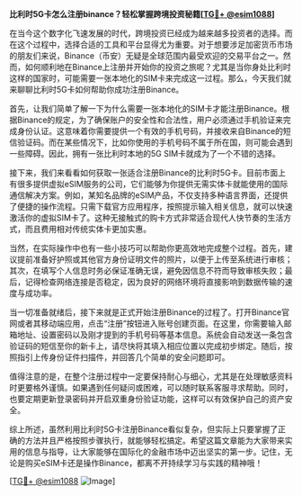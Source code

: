 **比利时5G卡怎么注册binance？轻松掌握跨境投资秘籍[[TG💪+ @esim1088](https://t.me/s/esim1088)]**

在当今这个数字化飞速发展的时代，跨境投资已经成为越来越多投资者的选择。而在这个过程中，选择合适的工具和平台显得尤为重要。对于想要涉足加密货币市场的朋友们来说，Binance（币安）无疑是全球范围内最受欢迎的交易平台之一。然而，如何顺利地在Binance上注册并开始你的投资之旅呢？尤其是当你身处比利时这样的国家时，可能需要一张本地化的SIM卡来完成这一过程。那么，今天我们就来聊聊比利时5G卡如何帮助你成功注册Binance。

首先，让我们简单了解一下为什么需要一张本地化的SIM卡才能注册Binance。根据Binance的规定，为了确保账户的安全性和合法性，用户必须通过手机验证来完成身份认证。这意味着你需要提供一个有效的手机号码，并接收来自Binance的短信验证码。而在某些情况下，比如你使用的手机号码不属于所在国，则可能会遇到一些障碍。因此，拥有一张比利时本地的5G SIM卡就成为了一个不错的选择。

接下来，我们来看看如何获取一张适合注册Binance的比利时5G卡。目前市面上有很多提供虚拟eSIM服务的公司，它们能够为你提供无需实体卡就能使用的国际通信解决方案。例如，某知名品牌的eSIM产品，不仅支持多种语言界面，还提供了便捷的操作流程。只需下载官方应用程序，按照提示输入相关信息，就可以快速激活你的虚拟SIM卡了。这种无接触式的购卡方式非常适合现代人快节奏的生活方式，而且费用相对传统实体卡更加实惠。

当然，在实际操作中也有一些小技巧可以帮助你更高效地完成整个过程。首先，建议提前准备好护照或其他官方身份证明文件的照片，以便于上传至系统进行审核；其次，在填写个人信息时务必保证准确无误，避免因信息不符而导致审核失败；最后，记得检查网络连接是否稳定，因为良好的网络环境将直接影响到数据传输的速度与成功率。

当一切准备就绪后，接下来就是正式开始注册Binance的过程了。打开Binance官网或者其移动端应用，点击“注册”按钮进入账号创建页面。在这里，你需要输入邮箱地址、设置密码以及刚才提到的手机号码等基本信息。系统会自动发送一条包含验证码的短信至你的新卡上，请尽快将其填入相应位置以完成初步绑定。随后，按照指引上传身份证件扫描件，并回答几个简单的安全问题即可。

值得注意的是，在整个注册过程中一定要保持耐心与细心，尤其是在处理敏感资料时更要格外谨慎。如果遇到任何疑问或困难，可以随时联系客服寻求帮助。同时，也要定期更新登录密码并开启双重身份验证功能，这样可以有效保护自己的资产安全。

综上所述，虽然利用比利时5G卡注册Binance看似复杂，但实际上只要掌握了正确的方法并且严格按照步骤执行，就能够轻松搞定。希望这篇文章能为大家带来实用的信息与指导，让大家能够在国际化的金融市场中迈出坚实的第一步。记住，无论是购买eSIM卡还是操作Binance，都离不开持续学习与实践的精神哦！

[[TG💪+ @esim1088](https://t.me/s/esim1088) ![Image](https://i.postimg.cc/4NQfJmqS/Snipaste-2025-05-13-00-14-12.png)]